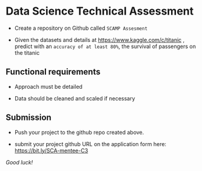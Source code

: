 # Data Science Technical Assessment  

- Create a repository on Github called ``SCAMP Assesment``

- Given the datasets and details at https://www.kaggle.com/c/titanic , predict with an ``accuracy of at least 80%``, the survival of passengers on the titanic
  
## Functional requirements

- Approach must be detailed

- Data should be cleaned and scaled if necessary

## Submission
- Push your project to the github repo created above.

- submit your project github URL on the application form here: https://bit.ly/SCA-mentee-C3


*Good luck!*
